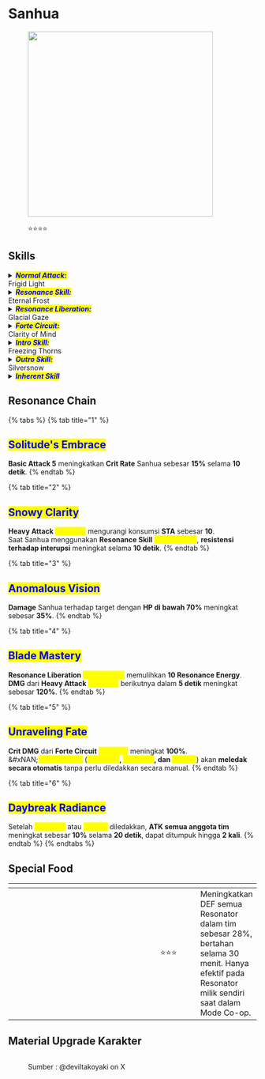 # Sanhua

<figure><img src="https://wuthering.wiki/img/rolecard_1102.png" alt="" width="375"><figcaption><p><span data-gb-custom-inline data-tag="emoji" data-code="2b50">⭐</span><span data-gb-custom-inline data-tag="emoji" data-code="2b50">⭐</span><span data-gb-custom-inline data-tag="emoji" data-code="2b50">⭐</span><span data-gb-custom-inline data-tag="emoji" data-code="2b50">⭐</span></p></figcaption></figure>

## Skills

<details>

<summary><em><mark style="color:blue;"><strong>Normal Attack:</strong></mark></em><br>Frigid Light</summary>

<mark style="color:blue;">**Basic Attack**</mark>\
Sanhua melakukan hingga **5 serangan beruntun**, memberikan <img src="https://wuthering.wiki/img/element_1.png" alt="" data-size="line"> **Glacio DMG**.

<mark style="color:blue;">**Heavy Attack**</mark>\
Sanhua mengonsumsi **STA** untuk melancarkan serangan, memberikan <img src="https://wuthering.wiki/img/element_1.png" alt="" data-size="line"> **Glacio DMG**.

<mark style="color:blue;">**Mid-air Attack**</mark>\
Sanhua mengonsumsi **STA** untuk melakukan **Mid-Air Plunging Attack**, memberikan <img src="https://wuthering.wiki/img/element_1.png" alt="" data-size="line"> **Glacio DMG**.

<mark style="color:blue;">**Dodge Counter**</mark>\
Gunakan **Basic Attack** setelah **Dodge** yang sukses untuk menyerang target, memberikan <img src="https://wuthering.wiki/img/element_1.png" alt="" data-size="line"> **Glacio DMG**.

</details>

<details>

<summary><em><mark style="color:blue;"><strong>Resonance Skill:</strong></mark></em><br>Eternal Frost</summary>

Sanhua mengirimkan **air blade** untuk menciptakan **1 "**_<mark style="color:yellow;">**Ice Prism**</mark>_**"** di tanah, memberikan  <img src="https://wuthering.wiki/img/element_1.png" alt="" data-size="line"> **Glacio DMG**.

</details>

<details>

<summary><em><mark style="color:blue;"><strong>Resonance Liberation:</strong></mark></em><br>Glacial Gaze</summary>

Sanhua memberikan <img src="https://wuthering.wiki/img/element_1.png" alt="" data-size="line"> **Glacio DMG** dan menciptakan **1 "**_<mark style="color:yellow;">**Glacier**</mark>_**"**.

</details>

<details>

<summary><em><mark style="color:blue;"><strong>Forte Circuit:</strong></mark></em><br>Clarity of Mind</summary>

<mark style="color:blue;">**Heavy Attack: Detonate**</mark>\
Tahan **Basic Attack** untuk memunculkan **cursor** yang bergerak bolak-balik di **Forte Gauge**. Lepaskan **Basic Attack** saat **cursor** berada di area **"**_<mark style="color:yellow;">**Frostbite**</mark>_**"** untuk melakukan **Heavy Attack&#x20;**<mark style="color:yellow;">**Detonate**</mark>, memberikan <img src="https://wuthering.wiki/img/element_1.png" alt="" data-size="line"> **Glacio DMG** yang dianggap sebagai **Heavy Attack DMG**.

<mark style="color:blue;">**Ice Burst**</mark>\
**Heavy Attack&#x20;**<mark style="color:yellow;">**Detonate**</mark> milik **Sanhua** akan meledakkan semua **"**_<mark style="color:yellow;">**Ice Thorns**</mark>_**"**, **"**_<mark style="color:yellow;">**Ice Prisms**</mark>_**"**, dan **"**_<mark style="color:yellow;">**Glaciers**</mark>_**"** dalam jangkauan serangannya, memberikan <img src="https://wuthering.wiki/img/element_1.png" alt="" data-size="line"> **Glacio DMG**. <mark style="color:yellow;">**Ice Burst**</mark> dianggap sebagai **Resonance Skill DMG**.

<mark style="color:blue;">**Frostbite Area**</mark>\
Area **"**_<mark style="color:yellow;">**Frostbite**</mark>_**"** akan semakin luas dengan setiap **1 stack "**_<mark style="color:yellow;">**Clarity**</mark>_**"**. **"**_<mark style="color:yellow;">**Clarity**</mark>_**"** dapat ditumpuk hingga **2 kali**.

Sanhua mendapatkan **1 stack "**_<mark style="color:yellow;">**Clarity**</mark>_**"** saat:

* Melakukan **Basic Attack 5**.
* Mengaktifkan **Intro Skill&#x20;**<mark style="color:yellow;">**Freezing Thorns**</mark>.
* Menggunakan **Resonance Skill&#x20;**<mark style="color:yellow;">**Eternal Frost**</mark>.

Sanhua mendapatkan **2 stack "**_<mark style="color:yellow;">**Clarity**</mark>_**"** saat:

* Menggunakan **Resonance Liberation&#x20;**<mark style="color:yellow;">**Glacial Gaze**</mark>.

Saat **Heavy Attack&#x20;**<mark style="color:yellow;">**Detonate**</mark> digunakan, semua **"**_<mark style="color:yellow;">**Clarity**</mark>_**"** akan dihapus.

</details>

<details>

<summary><em><mark style="color:blue;"><strong>Intro Skill:</strong></mark></em><br>Freezing Thorns</summary>

Sanhua mengayunkan pedangnya ke bawah dan menciptakan **1 "**_<mark style="color:yellow;">**Ice Thorn**</mark>_**"**, memberikan <img src="https://wuthering.wiki/img/element_1.png" alt="" data-size="line"> **Glacio DMG**.

</details>

<details>

<summary><em><mark style="color:blue;"><strong>Outro Skill:</strong></mark></em><br>Silversnow</summary>

Resonator yang masuk mendapatkan **Basic Attack DMG Amplified** sebesar **38%** selama **14s** atau hingga mereka diganti.

</details>

<details>

<summary><em><mark style="color:blue;"><strong>Inherent Skill</strong></mark></em></summary>

<mark style="color:blue;">**Condensation**</mark>

Damage yang diberikan oleh **Resonance Skill** Sanhua meningkat **20%** selama **8 detik** setelah menggunakan **Intro Skill**.

<mark style="color:blue;">**Avalanche**</mark>

Damage yang diberikan oleh **Forte Circuit&#x20;**<mark style="color:yellow;">**Ice Burst**</mark> Sanhua meningkat **20%** selama **8 detik** setelah melakukan **Basic Attack 5**.

</details>

## Resonance Chain

{% tabs %}
{% tab title="1" %}
## <mark style="color:blue;">**Solitude's Embrace**</mark>

**Basic Attack 5** meningkatkan **Crit Rate** Sanhua sebesar **15%** selama **10 detik**.
{% endtab %}

{% tab title="2" %}
## <mark style="color:blue;">**Snowy Clarity**</mark>

**Heavy Attack&#x20;**<mark style="color:yellow;">**Detonate**</mark> mengurangi konsumsi **STA** sebesar **10**.\
Saat Sanhua menggunakan **Resonance Skill&#x20;**<mark style="color:yellow;">**Eternal Frost**</mark>, **resistensi terhadap interupsi** meningkat selama **10 detik**.
{% endtab %}

{% tab title="3" %}
## <mark style="color:blue;">**Anomalous Vision**</mark>

**Damage** Sanhua terhadap target dengan **HP di bawah 70%** meningkat sebesar **35%**.
{% endtab %}

{% tab title="4" %}
## <mark style="color:blue;">**Blade Mastery**</mark>

**Resonance Liberation&#x20;**<mark style="color:yellow;">**Glacial Gaze**</mark> memulihkan **10 Resonance Energy**.\
**DMG** dari **Heavy Attack&#x20;**<mark style="color:yellow;">**Detonate**</mark> berikutnya dalam **5 detik** meningkat sebesar **120%**.
{% endtab %}

{% tab title="5" %}
## <mark style="color:blue;">**Unraveling Fate**</mark>

**Crit DMG** dari **Forte Circuit&#x20;**<mark style="color:yellow;">**Ice Burst**</mark> meningkat **100%**.\
&#xNAN;_<mark style="color:yellow;">**Ice Creations**</mark>_ (_<mark style="color:yellow;">**Ice Thorn**</mark>_**,&#x20;**_<mark style="color:yellow;">**Ice Prism**</mark>_**, dan&#x20;**_<mark style="color:yellow;">**Glacier**</mark>_) akan **meledak secara otomatis** tanpa perlu diledakkan secara manual.
{% endtab %}

{% tab title="6" %}
## <mark style="color:blue;">**Daybreak Radiance**</mark>

Setelah _<mark style="color:yellow;">**Ice Prism**</mark>_ atau _<mark style="color:yellow;">**Glacier**</mark>_ diledakkan, **ATK semua anggota tim** meningkat sebesar **10%** selama **20 detik**, dapat ditumpuk hingga **2 kali**.
{% endtab %}
{% endtabs %}

## Special Food

<table data-header-hidden><thead><tr><th width="267"></th><th width="100" align="center"></th><th></th></tr></thead><tbody><tr><td><img src="https://wuthering.wiki/img/item_80001012.png" alt=""></td><td align="center"><span data-gb-custom-inline data-tag="emoji" data-code="2b50">⭐</span><span data-gb-custom-inline data-tag="emoji" data-code="2b50">⭐</span><span data-gb-custom-inline data-tag="emoji" data-code="2b50">⭐</span></td><td>Meningkatkan DEF semua Resonator dalam tim sebesar 28%, bertahan selama 30 menit. Hanya efektif pada Resonator milik sendiri saat dalam Mode Co-op.</td></tr></tbody></table>

## Material Upgrade Karakter

<figure><img src="https://i.postimg.cc/4dXwk7Vn/Sanhua.png" alt=""><figcaption><p>Sumber :  @deviltakoyaki on X</p></figcaption></figure>


